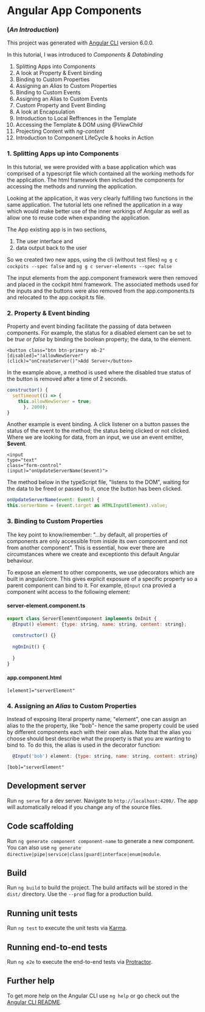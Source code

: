 # Angular App Components
### (_An Introduction_)

This project was generated with [Angular CLI](https://github.com/angular/angular-cli) version 6.0.0.

In this tutorial, I was introduced to *Components & Databinding*

1. Splitting Apps into Components
2. A look at Property & Event binding
3. Binding to Custom Properties
4. Assigning an _Alias_ to Custom Properties
5. Binding to Custom Events
6. Assigning an Alias to Custom Events
7. Custom Property and Event Binding
8. A look at Encapsulation
9. Introduction to Local Reffrences in the Template
10. Accessing the Template & DOM using _@ViewChild_
11. Projecting Content with _ng-content_
12. Introduction to Component LifeCycle & hooks in Action

### 1. Splitting Apps up into Components

In this tutorial, we were provided with a base application which was comprised of a typescript file which contained all the working methods for the application.  The html framework then included the components for accessing the methods and running the application.  

Looking at the application, it was very clearly fulfilling two functions in the same application.  The tutorial lets one refined the application in a way which would make better use of the inner workings of Angular as well as allow one to reuse code when expanding the application.

The App existing app is in two sections,

  1.  The user interface and
  2.  data output back to the user

So we created two new apps, using the cli (without test files)
`ng g c cockpits --spec false` and 
`ng g c server-elements --spec false`

The input elements from the app.component framework were then removed and placed in the cockpit html framework.  The associated methods used for the inputs and the buttons were also removed from the app.components.ts and relocated to the app.cockpit.ts file.

### 2. Property & Event binding

Property and event binding facilitate the passing of data between components. For example, the status for a disabled element can be set to be _true_ or _false_ by binding the boolean property; the data, to the element.  

    <button class="btn btn-primary mb-2"
    [disabled]="!allowNewServer"
    (click)="onCreateServer()">Add Server</button>

In the example above, a method is used where the disabled true status of the button is removed after a time of 2 seconds.

```javascript
constructor() {
  setTimeout(() => {
    this.allowNewServer = true;
      }, 2000);
}
```

Another example is event binding.  A click listener on a button passes the status of the event to the method; the status being clicked or not clicked.  Where we are looking for data, from an input, we use an event emitter, **$event**.

    <input
    type="text"
    class="form-control"
    (input)="onUpdateServerName($event)">
    
The method below in the typeScript file, "listens to the DOM", waiting for the data to be freed or passed to it, once the button has been clicked.

```javascript
onUpdateServerName(event: Event) {
this.serverName = (event.target as HTMLInputElement).value;

```

### 3. Binding to Custom Properties

The key point to know/remember: "...by default, all properties of components are only accessible from inside its own component and not from another component".  This is essential, how ever there are circumstances where we create and exceptionto this default Angular behaviour.

To expose an element to other components, we use `@`decorators which  are built in angular/core.  This gives explicit exposure of a specific property so a parent component can bind to it.  For example, `@Input` cna provied a component wiht access to the following element:

#### server-element.component.ts

```javascript
export class ServerElementComponent implements OnInit {
  @Input() element: {type: string, name: string, content: string};
  
  constructor() {}
  
  ngOnInit() {
  
  }
}
```
#### app.component.html

    [element]="serverElement"

### 4. Assigning an _Alias_ to Custom Properties

Instead of exposing literal property name, "element", one can assign an alias to the the property, like "bob"- hence the same property could be used by different components each with their own alias.  Note that the alias you choose should best describe what the property is that you are wanting to bind to.  To do this, the alias is used in the decorator function: 

```javascript
  @Input('bob') element: {type: string, name: string, content: string};

```
    [bob]="serverElement"

## Development server

Run `ng serve` for a dev server. Navigate to `http://localhost:4200/`. The app will automatically reload if you change any of the source files.

## Code scaffolding

Run `ng generate component component-name` to generate a new component. You can also use `ng generate directive|pipe|service|class|guard|interface|enum|module`.

## Build

Run `ng build` to build the project. The build artifacts will be stored in the `dist/` directory. Use the `--prod` flag for a production build.

## Running unit tests

Run `ng test` to execute the unit tests via [Karma](https://karma-runner.github.io).

## Running end-to-end tests

Run `ng e2e` to execute the end-to-end tests via [Protractor](http://www.protractortest.org/).

## Further help

To get more help on the Angular CLI use `ng help` or go check out the [Angular CLI README](https://github.com/angular/angular-cli/blob/master/README.md).
